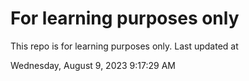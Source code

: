 # For learning purposes only
This repo is for learning purposes only.
Last updated at

Wednesday, August 9, 2023 9:17:29 AM

